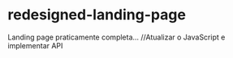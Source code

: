# redesigned-landing-page

Landing page praticamente completa... //Atualizar o JavaScript e implementar API
